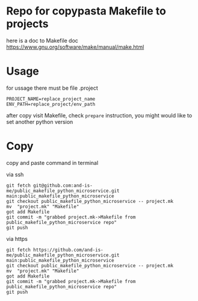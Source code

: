 # Repo for copypasta Makefile to projects

here is a doc to Makefile doc 
https://www.gnu.org/software/make/manual/make.html

# Usage

for ussage there must be file
.project 
```
PROJECT_NAME=replace_project_name
ENV_PATH=replace_project/env_path
```

after copy visit Makefile, check `prepare` instruction, you might would like to set another python version

# Copy

copy and paste command in terminal 


via ssh
```
git fetch git@github.com:and-is-me/public_makefile_python_microservice.git main:public_makefile_python_microservice
git checkout public_makefile_python_microservice -- project.mk
mv  "project.mk" "Makefile"
got add Makefile
git commit -m "grabbed project.mk->Makefile from public_makefile_python_microservice repo"
git push
```

via https
```
git fetch https://github.com/and-is-me/public_makefile_python_microservice.git main:public_makefile_python_microservice
git checkout public_makefile_python_microservice -- project.mk
mv  "project.mk" "Makefile"
got add Makefile
git commit -m "grabbed project.mk->Makefile from public_makefile_python_microservice repo"
git push
```


